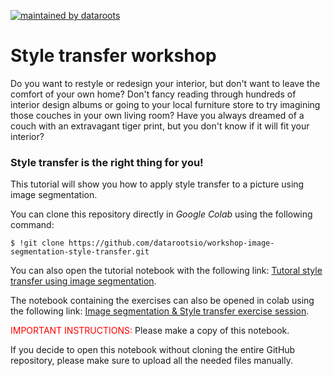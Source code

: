 [![maintained by dataroots](https://img.shields.io/badge/maintained%20by-dataroots-%2300b189)](https://dataroots.io)

# Style transfer workshop

Do you want to restyle or redesign your interior, but don't want to leave the comfort of your own home? Don't fancy reading through hundreds of interior design albums or going to your local furniture store to try imagining those couches in your own living room? Have you always dreamed of a couch with an extravagant tiger print, but you don't know if it will fit your interior? 


### **Style transfer is the right thing for you!**


This tutorial will show you how to apply style transfer to a picture using image segmentation.

You can clone this repository directly in *Google Colab* using the following command:
```
$ !git clone https://github.com/datarootsio/workshop-image-segmentation-style-transfer.git
```

You can also open the tutorial notebook with the following link: [Tutoral style transfer using image segmentation](https://colab.research.google.com/github/datarootsio/workshop-image-segmentation-style-transfer/blob/main/notebooks/tutorial.ipynb).

The notebook containing the exercises can also be opened in colab using the following link: [Image segmentation & Style transfer exercise session](https://colab.research.google.com/github/datarootsio/workshop-image-segmentation-style-transfer/blob/main/notebooks/exercise.ipynb).

<span style="color:red">IMPORTANT INSTRUCTIONS: </span>
Please make a copy of this notebook. 

If you decide to open this notebook without cloning the entire GitHub repository, please make sure to upload all the needed files manually. 

